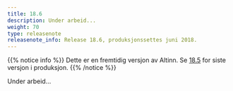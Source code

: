 ```yaml
---
title: 18.6
description: Under arbeid...
weight: 70
type: releasenote
releasenote_info: Release 18.6, produksjonssettes juni 2018.
---
```


{{% notice info %}}
Dette er en fremtidig versjon av Altinn. Se [18.5](../18-5) for siste versjon i produksjon.
{{% /notice %}}

Under arbeid...